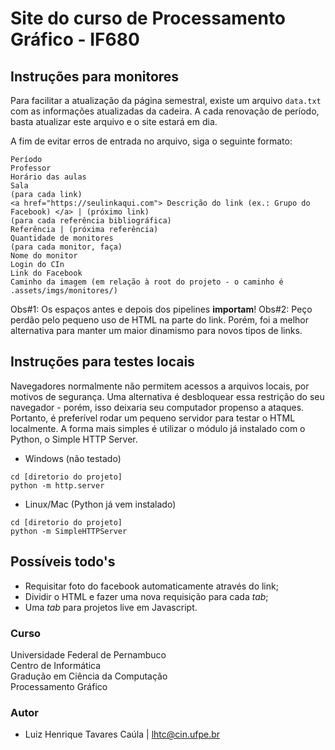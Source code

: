 # Site do curso de Processamento Gráfico - IF680

## Instruções para monitores
Para facilitar a atualização da página semestral, existe um arquivo ```data.txt``` com as informações
atualizadas da cadeira. A cada renovação de período, basta atualizar este arquivo e o site
estará em dia.

A fim de evitar erros de entrada no arquivo, siga o seguinte formato:

```
Período
Professor
Horário das aulas
Sala
(para cada link)
<a href="https://seulinkaqui.com"> Descrição do link (ex.: Grupo do Facebook) </a> | (próximo link)
(para cada referência bibliográfica)
Referência | (próxima referência)
Quantidade de monitores
(para cada monitor, faça)
Nome do monitor
Login do CIn
Link do Facebook
Caminho da imagem (em relação à root do projeto - o caminho é .assets/imgs/monitores/)
```

Obs#1: Os espaços antes e depois dos pipelines <strong>importam</strong>!
Obs#2: Peço perdão pelo pequeno uso de HTML na parte do link. Porém, foi a melhor alternativa para manter um
maior dinamismo para novos tipos de links.

## Instruções para testes locais
Navegadores normalmente não permitem acessos a arquivos locais, por motivos de segurança.
Uma alternativa é desbloquear essa restrição do seu navegador - porém, isso deixaria seu
computador propenso a ataques.<br />
Portanto, é preferível rodar um pequeno servidor para testar o HTML localmente. A forma
mais simples é utilizar o módulo já instalado com o Python, o Simple HTTP Server.

- Windows (não testado)

```
cd [diretorio do projeto]
python -m http.server
```

- Linux/Mac (Python já vem instalado)

```
cd [diretorio do projeto]
python -m SimpleHTTPServer
```

## Possíveis todo's
- Requisitar foto do facebook automaticamente através do link;
- Dividir o HTML e fazer uma nova requisição para cada <i>tab</i>;
- Uma <i>tab</i> para projetos live em Javascript.

### Curso
Universidade Federal de Pernambuco <br />
Centro de Informática <br />
Gradução em Ciência da Computação <br />
Processamento Gráfico

### Autor
- Luiz Henrique Tavares Caúla | lhtc@cin.ufpe.br
